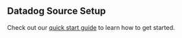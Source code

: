 ## Datadog Source Setup

Check out our [quick start guide](https://docs.event.dev/) to learn how to get started.